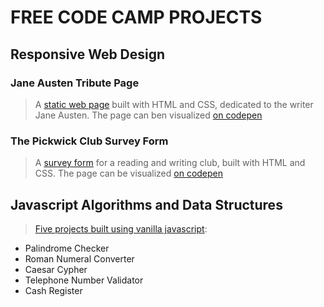# FREE CODE CAMP PROJECTS

## Responsive Web Design

### Jane Austen Tribute Page
>A [static web page](https://github.com/aleperf/fcc-projects/tree/master/tribute_page) built with HTML and CSS, dedicated to the writer Jane Austen.
>The page can ben visualized [on codepen](https://codepen.io/aleperf/pen/abdexrG)

### The Pickwick Club Survey Form
>A [survey form](https://github.com/aleperf/fcc-projects/tree/master/build-a-survey-form) for a reading and writing club, built with HTML and CSS. The page can be visualized [on codepen](https://codepen.io/aleperf/pen/jOqPyym)

## Javascript Algorithms and Data Structures
>[Five projects built using vanilla javascript](fcc-projects/javascript-algorithms-and-data-structures/):
<ul>
<li>Palindrome Checker</li>
<li>Roman Numeral Converter</li>
<li>Caesar Cypher</li>
<li>Telephone Number Validator</li>
<li>Cash Register</li>
</ul>
